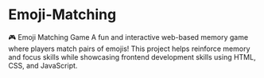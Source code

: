 # Emoji-Matching
🎮 Emoji Matching Game A fun and interactive web-based memory game where players match pairs of emojis! This project helps reinforce memory and focus skills while showcasing frontend development skills using HTML, CSS, and JavaScript.
